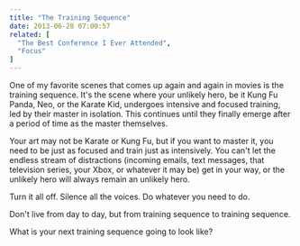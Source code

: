 ```yaml
---
title: "The Training Sequence"
date: 2013-06-28 07:00:57
related: [
  "The Best Conference I Ever Attended",
  "Focus"
]
---
```


One of my favorite scenes that comes up again and again in movies is the training sequence. It's the scene where your unlikely hero, be it Kung Fu Panda, Neo, or the Karate Kid, undergoes intensive and focused training, led by their master in isolation. This continues until they finally emerge after a period of time as the master themselves.

Your art may not be Karate or Kung Fu, but if you want to master it, you need to be just as focused and train just as intensively. You can't let the endless stream of distractions (incoming emails, text messages, that television series, your Xbox, or whatever it may be) get in your way, or the unlikely hero will always remain an unlikely hero.

Turn it all off. Silence all the voices. Do whatever you need to do.

Don't live from day to day, but from training sequence to training sequence.

What is your next training sequence going to look like?
